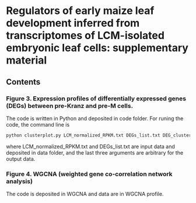 # Regulators of early maize leaf development inferred from transcriptomes of LCM-isolated embryonic leaf cells: supplementary material

## Contents
### Figure 3. Expression profiles of differentially expressed genes (DEGs) between pre-Kranz and pre-M cells.

The code is written in Python and deposited in code folder.
For runing the code, the command line is
```python
python clusterplot.py LCM_normalized_RPKM.txt DEGs_list.txt DEG_cluster.csv DEG_cluster.png gene_cluster.txt
```
where LCM_normalized_RPKM.txt and DEGs_list.txt are input data and deposited in data folder, and the last three arguments are arbitrary for the output data.

### Figure 4. WGCNA (weighted gene co-correlation network analysis)
The code is deposited in WGCNA and data are in WGCNA profile.
